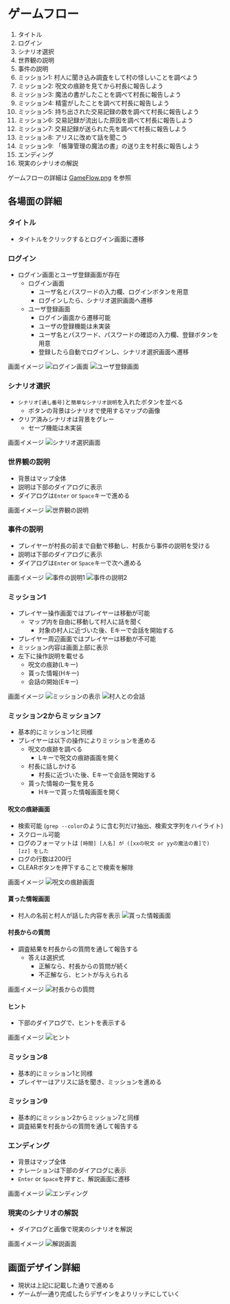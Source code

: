 ﻿# ゲームフロー
1. タイトル
2. ログイン
3. シナリオ選択
4. 世界観の説明
5. 事件の説明
6. ミッション1: 村人に聞き込み調査をして村の怪しいことを調べよう
7. ミッション2: 呪文の痕跡を見てから村長に報告しよう
8. ミッション3: 魔法の書がしたことを調べて村長に報告しよう
9. ミッション4: 精霊がしたことを調べて村長に報告しよう
10. ミッション5: 持ち出された交易記録の数を調べて村長に報告しよう
11. ミッション6: 交易記録が流出した原因を調べて村長に報告しよう
12. ミッション7: 交易記録が送られた先を調べて村長に報告しよう
13. ミッション8: アリスに改めて話を聞こう
14. ミッション9: 「帳簿管理の魔法の書」の送り主を村長に報告しよう
15. エンディング
16. 現実のシナリオの解説

ゲームフローの詳細は [GameFlow.png](GameFlow.png) を参照

## 各場面の詳細

### タイトル
- タイトルをクリックするとログイン画面に遷移

### ログイン
- ログイン画面とユーザ登録画面が存在
  - ログイン画面
    - ユーザ名とパスワードの入力欄、ログインボタンを用意
    - ログインしたら、シナリオ選択画面へ遷移
  - ユーザ登録画面
    - ログイン画面から遷移可能
    - ユーザの登録機能は未実装
    - ユーザ名とパスワード、パスワードの確認の入力欄、登録ボタンを用意
    - 登録したら自動でログインし、シナリオ選択画面へ遷移

画面イメージ
![ログイン画面](img/login.png)
![ユーザ登録画面](img/register.png)

### シナリオ選択
- `シナリオ[通し番号]`と`簡単なシナリオ説明`を入れたボタンを並べる
  - ボタンの背景はシナリオで使用するマップの画像
- クリア済みシナリオは背景をグレー
  - セーブ機能は未実装

画面イメージ
![シナリオ選択画面](img/scenario.png)

### 世界観の説明
- 背景はマップ全体
- 説明は下部のダイアログに表示
- ダイアログは`Enter` or `Space`キーで進める

画面イメージ
![世界観の説明](img/world_description.png)

### 事件の説明
- プレイヤーが村長の前まで自動で移動し、村長から事件の説明を受ける
- 説明は下部のダイアログに表示
- ダイアログは`Enter` or `Space`キーで次へ進める

画面イメージ
![事件の説明1](img/incident_description1.png)
![事件の説明2](img/incident_description2.png)

### ミッション1
- プレイヤー操作画面ではプレイヤーは移動が可能
  - マップ内を自由に移動して村人に話を聞く
    - 対象の村人に近づいた後、Eキーで会話を開始する
- プレイヤー周辺画面ではプレイヤーは移動が不可能
- ミッション内容は画面上部に表示
- 左下に操作説明を載せる
  - 呪文の痕跡(Lキー)
  - 貰った情報(Hキー)
  - 会話の開始(Eキー)

画面イメージ
![ミッションの表示](img/mission.png)
![村人との会話](img/talk.png)

### ミッション2からミッション7
- 基本的にミッション1と同様
- プレイヤーは以下の操作によりミッションを進める
  - 呪文の痕跡を調べる
    - Lキーで呪文の痕跡画面を開く
  - 村長に話しかける
    - 村長に近づいた後、Eキーで会話を開始する
  - 貰った情報の一覧を見る
    - Hキーで貰った情報画面を開く

#### 呪文の痕跡画面
- 検索可能 (`grep --color`のように含む列だけ抽出、検索文字列をハイライト)
- スクロール可能
- ログのフォーマットは `[時間] [人名] が ([xxの呪文 or yyの魔法の書]で) [zz] をした`
- ログの行数は200行
- CLEARボタンを押下することで検索を解除

画面イメージ
![呪文の痕跡画面](img/log.png)

#### 貰った情報画面
- 村人の名前と村人が話した内容を表示
![貰った情報画面](img/information.png)

#### 村長からの質問
- 調査結果を村長からの質問を通して報告する
  - 答えは選択式
    - 正解なら、村長からの質問が続く
    - 不正解なら、ヒントが与えられる

画面イメージ
![村長からの質問](img/report.png)

#### ヒント
- 下部のダイアログで、ヒントを表示する

画面イメージ
![ヒント](img/hint.png)

### ミッション8
- 基本的にミッション1と同様
- プレイヤーはアリスに話を聞き、ミッションを進める

### ミッション9
- 基本的にミッション2からミッション7と同様
- 調査結果を村長からの質問を通して報告する

### エンディング
- 背景はマップ全体
- ナレーションは下部のダイアログに表示
- `Enter` or `Space`を押すと、解説画面に遷移

画面イメージ
![エンディング](img/ending.png)

### 現実のシナリオの解説
- ダイアログと画像で現実のシナリオを解説

画面イメージ
![解説画面](img/description.png)

## 画面デザイン詳細
- 現状は上記に記載した通りで進める
- ゲームが一通り完成したらデザインをよりリッチにしていく